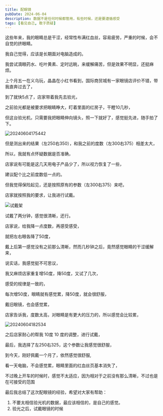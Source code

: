 ```yaml
---
title: 配眼镜
pubDate: 2024-06-04
description: 数据不是任何时候都管用，有些时候，还是要遵循感受
tags: [看见自己, 敢于质疑]
---
```


这些年来，我的眼睛总是干涩，经常性布满红血丝，容易疲劳，严重的时候，会不自觉的挤眼睛。

我自己觉得，应该是长期面对电脑造成的。

我尝试滴眼药水、吃叶黄素、定时远眺，来缓解痛苦，但是效果不明显，还挺麻烦。

上个月五一在义乌玩，晶晶在小红书看到，国际商贸城有一家眼镜店评价不错，带我直奔过去了，

到了就快5点了，店家带着我先去验光，

之前验光都是被要求把眼睛睁大，盯着里面的红房子，干瞪10几秒，

但这台验光机，只需要我把眼睛伸向镜头，照一下就好了，感觉挺先进，随手拍了下。

![20240604175442](https://static.dohard.cn/20240604175442.png-webp.webp)

但是测出来的结果（左250右350），和我之前的度数（左300右375）相差太大，

所以，我就有点怀疑数据是否准确，

店家说有可能是这几天用电子产品少了，所以视力恢复了一些，

建议配个比之前度数低一点的。

但我觉得保险起见，还是按照原有的参数（左300右375）来吧，

店家就按照我的要求，让我进行试戴。

![试戴架](https://static.dohard.cn/20240604000000.webp-webp.webp)

试戴了两分钟，感觉很清晰，还行。

店家说，给我降一点度数，再感受感受，

就把左右眼各降了50度，

戴上后第一感觉没有之前那么清晰，然而几秒钟之后，竟然感觉眼睛的干涩缓解来，

说实话，我感觉挺不可思议，

我又麻烦店家重复增50度，降50度，又试了几次，

感受的规律是一致的，

每次增50度，眼睛就有感觉累，降50度，就会很舒服，

戴旧眼镜，也会感觉累，

店家告诉我，度数太高，对眼睛是有更大的压力的，所以感觉会比较累，

![20240604182534](https://static.dohard.cn/20240604182534.png-webp.webp)

之后店家耐心的帮我 10度 10 度的调整，进行试戴，

最后，我选择了左250右325，这个参数让我感觉很舒服，

到今天，刚好佩戴一个月了，依然感觉很舒服,

看一天电脑，不会感觉累，眼睛里面的红血丝页基本消失了，

不过晚上开车的时候时，感觉不太适应，因为相对于之前没有那么清晰，不过也是在可接受的范围

最后我总结了这次配眼镜的经验，希望对大家有帮助：

1. 不要太相信验光机的数据，最应该相信的，是自己的感觉。
2. 验光之后，试戴眼镜的时候
